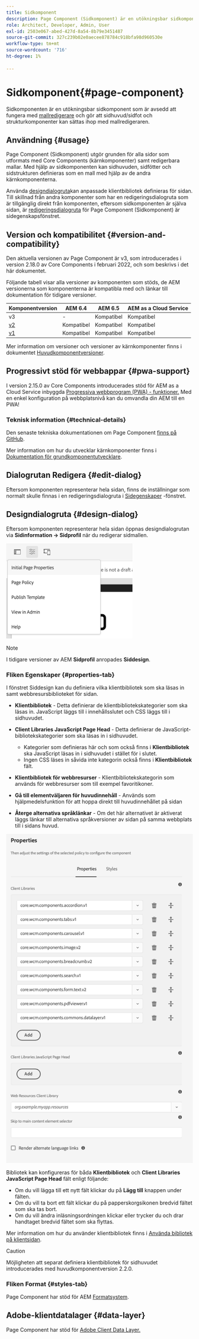 ```yaml
---
title: Sidkomponent
description: Page Component (Sidkomponent) är en utökningsbar sidkomponent som är avsedd att fungera tillsammans med mallredigeraren och som gör att sidhuvud/sidfot och strukturkomponenter kan monteras tillsammans med mallredigeraren.
role: Architect, Developer, Admin, User
exl-id: 2503e067-abed-427d-8a54-8b79e3451487
source-git-commit: 327c239b02e0aecee878784c918bfa98d960530e
workflow-type: tm+mt
source-wordcount: '716'
ht-degree: 1%

---
```


# Sidkomponent{#page-component}

Sidkomponenten är en utökningsbar sidkomponent som är avsedd att fungera med [mallredigerare](https://experienceleague.adobe.com/docs/experience-manager-cloud-service/sites/authoring/features/templates.html) och gör att sidhuvud/sidfot och strukturkomponenter kan sättas ihop med mallredigeraren.

## Användning {#usage}

Page Component (Sidkomponent) utgör grunden för alla sidor som utformats med Core Components (kärnkomponenter) samt redigerbara mallar. Med hjälp av sidkomponenten kan sidhuvuden, sidfötter och sidstrukturen definieras som en mall med hjälp av de andra kärnkomponenterna.

Använda [designdialogruta](#design-dialog)kan anpassade klientbibliotek definieras för sidan. Till skillnad från andra komponenter som har en redigeringsdialogruta som är tillgänglig direkt från komponenten, eftersom sidkomponenten är själva sidan, är [redigeringsdialogruta](#edit-dialog) för Page Component (Sidkomponent) är sidegenskapsfönstret.

## Version och kompatibilitet {#version-and-compatibility}

Den aktuella versionen av Page Component är v3, som introducerades i version 2.18.0 av Core Components i februari 2022, och som beskrivs i det här dokumentet.

Följande tabell visar alla versioner av komponenten som stöds, de AEM versionerna som komponenterna är kompatibla med och länkar till dokumentation för tidigare versioner.

| Komponentversion | AEM 6.4 | AEM 6.5 | AEM as a Cloud Service |
|---|---|---|---|
| v3 | - | Kompatibel | Kompatibel |
| [v2](v2/page.md) | Kompatibel | Kompatibel | Kompatibel |
| [v1](v1/page-v1.md) | Kompatibel | Kompatibel | Kompatibel |

Mer information om versioner och versioner av kärnkomponenter finns i dokumentet [Huvudkomponentversioner](/help/versions.md).

## Progressivt stöd för webbappar {#pwa-support}

I version 2.15.0 av Core Components introducerades stöd för AEM as a Cloud Service inbyggda [Progressiva webbprogram (PWA) - funktioner.](https://experienceleague.adobe.com/docs/experience-manager-cloud-service/sites/authoring/features/enable-pwa.html) Med en enkel konfiguration på webbplatsnivå kan du omvandla din AEM till en PWA!

### Teknisk information {#technical-details}

Den senaste tekniska dokumentationen om Page Component [finns på GitHub](https://adobe.com/go/aem_cmp_tech_page_v3).

Mer information om hur du utvecklar kärnkomponenter finns i [Dokumentation för grundkomponentutvecklare](/help/developing/overview.md).

## Dialogrutan Redigera {#edit-dialog}

Eftersom komponenten representerar hela sidan, finns de inställningar som normalt skulle finnas i en redigeringsdialogruta i [Sidegenskaper](https://experienceleague.adobe.com/docs/experience-manager-cloud-service/sites/authoring/fundamentals/page-properties.html) -fönstret.

## Designdialogruta {#design-dialog}

Eftersom komponenten representerar hela sidan öppnas designdialogrutan via **Sidinformation -> Sidprofil** när du redigerar sidmallen.

![Sidprofil](/help/assets/page-policy.png)

>[!NOTE]
>
>I tidigare versioner av AEM **Sidprofil** anropades **Siddesign**.

### Fliken Egenskaper {#properties-tab}

I fönstret Siddesign kan du definiera vilka klientbibliotek som ska läsas in samt webbresursbiblioteket för sidan.

* **Klientbibliotek** - Detta definierar de klientbibliotekskategorier som ska läsas in. JavaScript läggs till i innehållsslutet och CSS läggs till i sidhuvudet.
* **Client Libraries JavaScript Page Head** - Detta definierar de JavaScript-bibliotekskategorier som ska läsas in i sidhuvudet.
   * Kategorier som definieras här och som också finns i **Klientbibliotek** ska JavaScript läsas in i sidhuvudet i stället för i slutet.
   * Ingen CSS läses in såvida inte kategorin också finns i **Klientbibliotek** fält.

* **Klientbibliotek för webbresurser** - Klientbibliotekskategorin som används för webbresurser som till exempel favoritikoner.

* **Gå till elementväljaren för huvudinnehåll** - Används som hjälpmedelsfunktion för att hoppa direkt till huvudinnehållet på sidan

* **Återge alternativa språklänkar** - Om det här alternativet är aktiverat läggs länkar till alternativa språkversioner av sidan på samma webbplats till i sidans huvud.

![Designdialogruta för sidkomponent](/help/assets/page-design.png)

Bibliotek kan konfigureras för båda **Klientbibliotek** och **Client Libraries JavaScript Page Head** fält enligt följande:

* Om du vill lägga till ett nytt fält klickar du på **Lägg till** knappen under fälten.
* Om du vill ta bort ett fält klickar du på papperskorgsikonen bredvid fältet som ska tas bort.
* Om du vill ändra inläsningsordningen klickar eller trycker du och drar handtaget bredvid fältet som ska flyttas.

Mer information om hur du använder klientbibliotek finns i [Använda bibliotek på klientsidan](https://helpx.adobe.com/experience-manager/6-5/sites/developing/using/clientlibs.html).

>[!CAUTION]
>
>Möjligheten att separat definiera klientbibliotek för sidhuvudet introducerades med huvudkomponentversion 2.2.0.

### Fliken Format {#styles-tab}

Page Component har stöd för AEM [Formatsystem](/help/get-started/authoring.md#component-styling).

## Adobe-klientdatalager {#data-layer}

Page Component har stöd för [Adobe Client Data Layer.](/help/developing/data-layer/overview.md)
